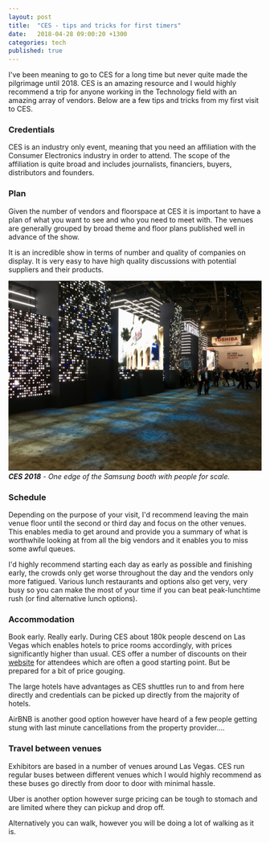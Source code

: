 ```yaml
---
layout: post
title:  "CES - tips and tricks for first timers"
date:   2018-04-28 09:00:20 +1300
categories: tech
published: true
---
```


I've been meaning to go to CES for a long time but never quite made the pilgrimage until 2018. CES is an amazing resource and I would highly recommend a trip for anyone working in the Technology field with an amazing array of vendors. Below are a few tips and tricks from my first visit to CES.

### Credentials

CES is an industry only event, meaning that you need an affiliation with the Consumer Electronics industry in order to attend. The scope of the affiliation is quite broad and includes journalists, financiers, buyers, distributors and founders.

### Plan

Given the number of vendors and floorspace at CES it is important to have a plan of what you want to see and who you need to meet with. The venues are generally grouped by broad theme and floor plans published well in advance of the show.

It is an incredible show in terms of number and quality of companies on display. It is very easy to have high quality discussions with potential suppliers and their products.

![CES Samsung Booth](/images/ces-samsung.jpg)<br />
<i><b>CES 2018</b> - One edge of the Samsung booth with people for scale.</i>

### Schedule

Depending on the purpose of your visit, I'd recommend leaving the main venue floor until the second or third day and focus on the other venues. This enables media to get around and provide you a summary of what is worthwhile looking at from all the big vendors and it enables you to miss some awful queues.

I'd highly recommend starting each day as early as possible and finishing early, the crowds only get worse throughout the day and the vendors only more fatigued. Various lunch restaurants and options also get very, very busy so you can make the most of your time if you can beat peak-lunchtime rush (or find alternative lunch options).


### Accommodation

Book early. Really early. During CES about 180k people descend on Las Vegas which enables hotels to price rooms accordingly, with prices significantly higher than usual. CES offer a number of discounts on their [website](https://www.ces.tech/Logistics/Hotels.aspx) for attendees which are often a good starting point. But be prepared for a bit of price gouging.

The large hotels have advantages as CES shuttles run to and from here directly and credentials can be picked up directly from the majority of hotels.

AirBNB is another good option however have heard of a few people getting stung with last minute cancellations from the property provider....

### Travel between venues

Exhibitors are based in a number of venues around Las Vegas. CES run regular buses between different venues which I would highly recommend as these buses go directly from door to door with minimal hassle.

Uber is another option however surge pricing can be tough to stomach and are limited where they can pickup and drop off.

Alternatively you can walk, however you will be doing a lot of walking as it is.




